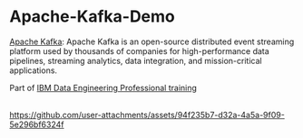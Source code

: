 # Apache-Kafka-Demo
[Apache Kafka](https://kafka.apache.org/):  Apache Kafka is an open-source distributed event streaming platform used by thousands of companies for high-performance data pipelines, streaming analytics, data integration, and mission-critical applications.

Part of [IBM Data Engineering Professional training](https://www.coursera.org/learn/etl-and-data-pipelines-shell-airflow-kafka/home/module/4)
<br><br>


https://github.com/user-attachments/assets/94f235b7-d32a-4a5a-9f09-5e296bf6324f

